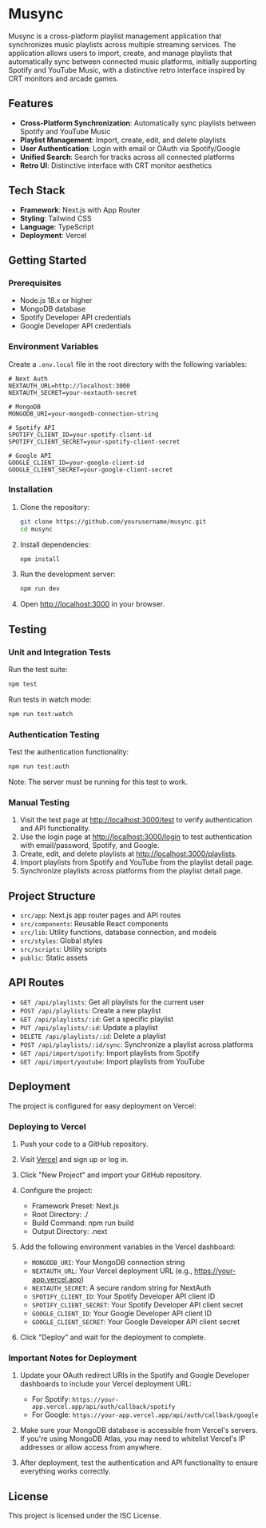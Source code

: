 # Musync

Musync is a cross-platform playlist management application that synchronizes music playlists across multiple streaming services. The application allows users to import, create, and manage playlists that automatically sync between connected music platforms, initially supporting Spotify and YouTube Music, with a distinctive retro interface inspired by CRT monitors and arcade games.

## Features

- **Cross-Platform Synchronization**: Automatically sync playlists between Spotify and YouTube Music
- **Playlist Management**: Import, create, edit, and delete playlists
- **User Authentication**: Login with email or OAuth via Spotify/Google
- **Unified Search**: Search for tracks across all connected platforms
- **Retro UI**: Distinctive interface with CRT monitor aesthetics

## Tech Stack

- **Framework**: Next.js with App Router
- **Styling**: Tailwind CSS
- **Language**: TypeScript
- **Deployment**: Vercel

## Getting Started

### Prerequisites

- Node.js 18.x or higher
- MongoDB database
- Spotify Developer API credentials
- Google Developer API credentials

### Environment Variables

Create a `.env.local` file in the root directory with the following variables:

```
# Next Auth
NEXTAUTH_URL=http://localhost:3000
NEXTAUTH_SECRET=your-nextauth-secret

# MongoDB
MONGODB_URI=your-mongodb-connection-string

# Spotify API
SPOTIFY_CLIENT_ID=your-spotify-client-id
SPOTIFY_CLIENT_SECRET=your-spotify-client-secret

# Google API
GOOGLE_CLIENT_ID=your-google-client-id
GOOGLE_CLIENT_SECRET=your-google-client-secret
```

### Installation

1. Clone the repository:
   ```bash
   git clone https://github.com/yourusername/musync.git
   cd musync
   ```

2. Install dependencies:
   ```bash
   npm install
   ```

3. Run the development server:
   ```bash
   npm run dev
   ```

4. Open [http://localhost:3000](http://localhost:3000) in your browser.

## Testing

### Unit and Integration Tests

Run the test suite:

```bash
npm test
```

Run tests in watch mode:

```bash
npm run test:watch
```

### Authentication Testing

Test the authentication functionality:

```bash
npm run test:auth
```

Note: The server must be running for this test to work.

### Manual Testing

1. Visit the test page at [http://localhost:3000/test](http://localhost:3000/test) to verify authentication and API functionality.
2. Use the login page at [http://localhost:3000/login](http://localhost:3000/login) to test authentication with email/password, Spotify, and Google.
3. Create, edit, and delete playlists at [http://localhost:3000/playlists](http://localhost:3000/playlists).
4. Import playlists from Spotify and YouTube from the playlist detail page.
5. Synchronize playlists across platforms from the playlist detail page.

## Project Structure

- `src/app`: Next.js app router pages and API routes
- `src/components`: Reusable React components
- `src/lib`: Utility functions, database connection, and models
- `src/styles`: Global styles
- `src/scripts`: Utility scripts
- `public`: Static assets

## API Routes

- `GET /api/playlists`: Get all playlists for the current user
- `POST /api/playlists`: Create a new playlist
- `GET /api/playlists/:id`: Get a specific playlist
- `PUT /api/playlists/:id`: Update a playlist
- `DELETE /api/playlists/:id`: Delete a playlist
- `POST /api/playlists/:id/sync`: Synchronize a playlist across platforms
- `GET /api/import/spotify`: Import playlists from Spotify
- `GET /api/import/youtube`: Import playlists from YouTube

## Deployment

The project is configured for easy deployment on Vercel:

### Deploying to Vercel

1. Push your code to a GitHub repository.
2. Visit [Vercel](https://vercel.com) and sign up or log in.
3. Click "New Project" and import your GitHub repository.
4. Configure the project:
   - Framework Preset: Next.js
   - Root Directory: ./
   - Build Command: npm run build
   - Output Directory: .next

5. Add the following environment variables in the Vercel dashboard:
   - `MONGODB_URI`: Your MongoDB connection string
   - `NEXTAUTH_URL`: Your Vercel deployment URL (e.g., https://your-app.vercel.app)
   - `NEXTAUTH_SECRET`: A secure random string for NextAuth
   - `SPOTIFY_CLIENT_ID`: Your Spotify Developer API client ID
   - `SPOTIFY_CLIENT_SECRET`: Your Spotify Developer API client secret
   - `GOOGLE_CLIENT_ID`: Your Google Developer API client ID
   - `GOOGLE_CLIENT_SECRET`: Your Google Developer API client secret

6. Click "Deploy" and wait for the deployment to complete.

### Important Notes for Deployment

1. Update your OAuth redirect URIs in the Spotify and Google Developer dashboards to include your Vercel deployment URL:
   - For Spotify: `https://your-app.vercel.app/api/auth/callback/spotify`
   - For Google: `https://your-app.vercel.app/api/auth/callback/google`

2. Make sure your MongoDB database is accessible from Vercel's servers. If you're using MongoDB Atlas, you may need to whitelist Vercel's IP addresses or allow access from anywhere.

3. After deployment, test the authentication and API functionality to ensure everything works correctly.

## License

This project is licensed under the ISC License. 
